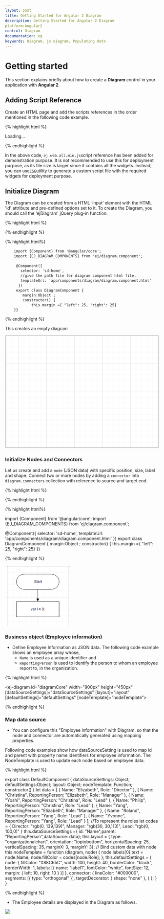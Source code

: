 ```yaml
---
layout: post
title: Getting Started for Angular 2 Diagram
description: Getting Started for Angular 2 Diagram
platform:Angular2
control: Diagram
documentation: ug
keywords: Diagram, js diagram, Populating data
---
```


# Getting started

This section explains briefly about how to create a **Diagram** control in your application with **Angular 2**.

## Adding Script Reference

Create an HTML page and add the scripts references in the order mentioned in the following code example.

{% highlight html %}

<!DOCTYPE html>
<html>
   <head> 
    <link href="//cdn.syncfusion.com/14.3.0.49/js/web/flat-azure/ej.web.all.min.css" rel="stylesheet" />
    <script src="node_modules/core-js/client/shim.min.js"></script>
    <script src="node_modules/zone.js/dist/zone.js"></script>
    <script src="node_modules/reflect-metadata/Reflect.js"></script>
    <script src="node_modules/systemjs/dist/system.src.js"></script>
    <script src="https://code.jquery.com/jquery-3.0.0.min.js"></script>
    <script src="http://cdn.syncfusion.com/js/assets/external/jsrender.min.js" type="text/javascript"></script>
    <script src="https://ajax.aspnetcdn.com/ajax/jquery.validate/1.14.0/jquery.validate.min.js">
    </script>
    <script src="http://cdn.syncfusion.com/14.3.0.49/js/web/ej.web.all.min.js" type="text/javascript"></script>
    <script src ="http://cdn.syncfusion.com/14.3.0.49/js/common/ej.angular2.min.js"></script>
    <script src="systemjs.config.js"></script>
  </head>
  <body>
   <ej-app>Loading...</ej-app>
  </body>
</html>

{% endhighlight %}

In the above code, `ej.web.all.min.js`script reference has been added for demonstration purpose. It is not recommended to use this for deployment purpose, as its file size is larger since it contains all the widgets. Instead, you can use[`CSG`](http://csg.syncfusion.com "CSG")utility to generate a custom script file with the required widgets for deployment purpose.

## Initialize Diagram

The Diagram can be created from a HTML ‘input’ element with the HTML 'id' attribute and pre-defined options set to it. To create the Diagram, you should call the 'ejDiagram' jQuery plug-in function.

{% highlight html %}
<div>
    <ej-diagram width="1000" height="600">
     </ej-diagram>
</div>
			
{% endhighlight %}
	
{% highlight html%}	
	
		import {Component} from '@angular/core';
        import {EJ_DIAGRAM_COMPONENTS} from 'ej/diagram.component';

         @Component({
           selector: 'sd-home',
           //give the path file for diagram component html file.
           templateUrl: 'app/components/diagram/diagram.component.html' 
          })
         export class DiagramComponent {
            margin:Object ;
            constructor() {
                this.margin ={ "left": 25, "right": 25}
        }}		
	
{% endhighlight %}

This creates an empty diagram

![](Getting-Started-images/Getting-Started_img1.png)

### Initialize Nodes and Connectors

Let us create and add a `node` (JSON data) with specific position, size, label and shape. Connect two or more nodes by adding a `connector` into `diagram.connectors` collection with reference to source and target end.

{% highlight html %}

<ej-diagram width="1000" height="600">
	    <e-nodes>
            <e-node name ="Start" type = "flow" shape="terminator" [width]="140" [height]="50" [offsetX]="300" [offsetY]="50">
                <e-nodelabels>
                    <e-nodelabel text="Start"></e-nodelabel>
                </e-nodelabels>
            </e-node>
            <e-node name ="Init" type = "flow" shape="process" [width]="140" [height]="50" [offsetX]="300" [offsetY]="140">
                <e-nodelabels>
                    <e-nodelabel text="var i = 0;"></e-nodelabel>
                </e-nodelabels>
            </e-node>
        </e-nodes>
        <e-connectors>
            <e-connector name="connector1" sourceNode="Start" targetNode="Init">
            <e-segments>
                <e-segment type="orthogonal"></e-segment>
            </e-segments>
            </e-connector>
        </e-connectors>
</ej-diagram>

{% endhighlight %}
	
{% highlight html%}	
	
import {Component} from '@angular/core';
import {EJ_DIAGRAM_COMPONENTS} from 'ej/diagram.component';

@Component({
  selector: 'sd-home',
  templateUrl: 'app/components/diagram/diagram.component.html'
})
export class DiagramComponent {
    margin:Object ;
    constructor() {
        this.margin ={ "left": 25, "right": 25}
}}
	
{% endhighlight %}
	
![](Getting-Started-images/Getting-Started_img2.png)

### Business object (Employee information)

* Define Employee Information as JSON data. The following code example shows an employee array whose,
	* `Name` is used as a unique identifier and
	* `ReportingPerson` is used to identify the person to whom an employee report to, in the organization.

{% highlight html %}

<ej-diagram id="diagramCore" width="900px" height="450px" [dataSourceSettings]="dataSourceSettings" [layout]="layout" [defaultSettings]="defaultSettings" [nodeTemplate]="nodeTemplate">
</ej-diagram>

{% endhighlight %}

### Map data source

* You can configure this "Employee Information" with Diagram, so that the node and connector are automatically generated using mapping properties.

Following code examples show how dataSourceSetting is used to map id and parent with property name identifiers for employee information. The NodeTemplate is used to update each node based on employee data.

{% highlight html %}

export class DefaultComponent {
    dataSourceSettings: Object;
    defaultSettings:Object;
    layout: Object;
    nodeTemplate: Function;
    constructor() {
        let data = [
	{ Name: "Elizabeth", Role: "Director" },
	{ Name: "Christina", ReportingPerson: "Elizabeth", Role: "Manager" },
	{ Name: "Yoshi", ReportingPerson: "Christina", Role: "Lead" },
	{ Name: "Philip", ReportingPerson: "Christina", Role: "Lead" },
	{ Name: "Yang", ReportingPerson: "Elizabeth", Role: "Manager" },
	{ Name: "Roland", ReportingPerson: "Yang", Role: "Lead" },
	{ Name: "Yvonne", ReportingPerson: "Yang", Role: "Lead" }
];
        //To represent the roles
        let codes = {
            Director: "rgb(0, 139,139)",
            Manager: "rgb(30, 30,113)",
            Lead: "rgb(0, 100,0)"
        }
        this.dataSourceSettings ={ id: "Name",parent: "ReportingPerson",dataSource: data};
        this.layout = { type: "organizationalchart", orientation: "toptobottom", horizontalSpacing: 25, verticalSpacing: 35, marginX: 3, marginY: 3};
        // Bind custom data with node
        this.nodeTemplate = function (diagram, node) {
                node.labels[0].text = node.Name;
	            node.fillColor = codes[node.Role];
          };
        this.defaultSettings = {
            node: {
                fillColor: "#88C65C", width: 100,
                height: 40, borderColor: "black", borderWidth: 1, labels: [{ name: "label1", fontColor: "white", fontSize: 12, margin: { left: 10, right: 10 } }]
            },
            connector: {
                lineColor: "#000000", segments: [{ type: "orthogonal" }], targetDecorator: { shape: "none" },
            }
        };
    }
}

{% endhighlight %}

* The Employee details are displayed in the Diagram as follows.

![](Getting-Started_images/Getting-Started_img3.png)
